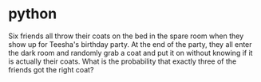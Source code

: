 # python

Six friends all throw their coats on the bed in the spare room when they show up for Teesha's birthday party. At the end of the party, they all enter the dark room and randomly grab a coat and put it on without knowing if it is actually their coats. What is the probability that exactly three of the friends got the right coat?
